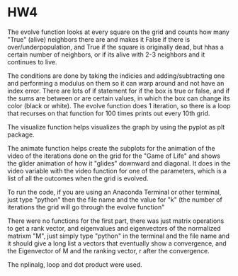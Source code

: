 # HW4

The evolve function looks at every square on the grid and counts how many "True" (alive) neighbors there are and makes it False if there is over/underpopulation, and True if the square is originally dead, but hhas a certain number of neighbors, or if its alive with 2-3 neighbors and it continues to live.

The conditions are done by taking the indicies and adding/subtracting one and performing a modulus on them so it can warp around and not have an index error. There are lots of if statement for if the box is true or false, and if the sums are between or are certain values, in which the box can change its color (black or white). 
The evolve function does 1 iteration, so there is a loop that recurses on that function for 100 times prints out every 10th grid.

The visualize function helps visualizes the graph by using the pyplot as plt package. 

The animate function helps create the subplots for the animation of the video of the iterations done on the grid for the "Game of Life" and shows the glider animation of how it "glides" downward and diagonal. It does in the video variable with the video function for one of the parameters, which is a list of all the outcomes when the grid is evolved. 

To run the code, if you are using an Anaconda Terminal or other terminal, just type "python" then the file name and the value for "k" (the number of iterations the grid will go through the evolve function"

There were no functions for the first part, there was just matrix operations to get a rank vector, and eigenvalues and eigenvectors of the normalized matrixm "M", just simply type "python" in the terminal and the file name and it should give a long list a vectors that eventually show a convergence, and the Eigenvector of M and the ranking vector, r after the convergence. 

The nplinalg, loop and dot product were used. 
